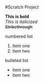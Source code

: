#Scratch Project

**This is bold** <br>
*This is italicized* <br>
~~Strikethrough~~ <br>

numbered list
1. item one
2. item two

bulleted list
* item one
* item two

